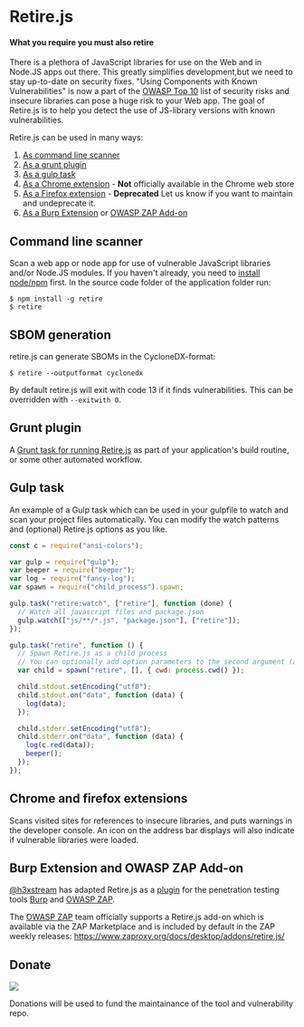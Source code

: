 # Retire.js

#### What you require you must also retire

There is a plethora of JavaScript libraries for use on the Web and in Node.JS apps out there. This greatly simplifies development,but we need to stay up-to-date on security fixes. "Using Components with Known Vulnerabilities" is now a part of the [OWASP Top 10](https://www.owasp.org/index.php/Top_10_2013-A9-Using_Components_with_Known_Vulnerabilities) list of security risks and insecure libraries can pose a huge risk to your Web app. The goal of Retire.js is to help you detect the use of JS-library versions with known vulnerabilities.

Retire.js can be used in many ways:

1. [As command line scanner](https://github.com/RetireJS/retire.js/tree/master/node)
2. [As a grunt plugin](https://github.com/bekk/grunt-retire)
3. [As a gulp task](#user-content-gulp-task)
4. [As a Chrome extension](https://github.com/RetireJS/retire.js/tree/master/chrome) - **Not** officially available in the Chrome web store
5. [As a Firefox extension](https://github.com/RetireJS/retire.js/tree/master/firefox) - **Deprecated** Let us know if you want to maintain and undeprecate it.
6. [As a Burp Extension](https://github.com/h3xstream/burp-retire-js) or [OWASP ZAP Add-on](https://www.zaproxy.org/docs/desktop/addons/retire.js/)

## Command line scanner

Scan a web app or node app for use of vulnerable JavaScript libraries and/or Node.JS modules. If you haven't already, you need to [install node/npm](https://docs.npmjs.com/downloading-and-installing-node-js-and-npm) first. In the source code folder of the application folder run:

```
$ npm install -g retire
$ retire
```

## SBOM generation

retire.js can generate SBOMs in the CycloneDX-format:

```
$ retire --outputformat cyclonedx
```

By default retire.js will exit with code 13 if it finds vulnerabilities. This can be overridden with `--exitwith 0`.

## Grunt plugin

A [Grunt task for running Retire.js](https://github.com/bekk/grunt-retire) as part of your application's build routine, or some other automated workflow.

## Gulp task

An example of a Gulp task which can be used in your gulpfile to watch and scan your project files automatically. You can modify the watch patterns and (optional) Retire.js options as you like.

```javascript
const c = require("ansi-colors");

var gulp = require("gulp");
var beeper = require("beeper");
var log = require("fancy-log");
var spawn = require("child_process").spawn;

gulp.task("retire:watch", ["retire"], function (done) {
  // Watch all javascript files and package.json
  gulp.watch(["js/**/*.js", "package.json"], ["retire"]);
});

gulp.task("retire", function () {
  // Spawn Retire.js as a child process
  // You can optionally add option parameters to the second argument (array)
  var child = spawn("retire", [], { cwd: process.cwd() });

  child.stdout.setEncoding("utf8");
  child.stdout.on("data", function (data) {
    log(data);
  });

  child.stderr.setEncoding("utf8");
  child.stderr.on("data", function (data) {
    log(c.red(data));
    beeper();
  });
});
```

## Chrome and firefox extensions

Scans visited sites for references to insecure libraries, and puts warnings in the developer console. An icon on the address bar displays will also indicate if vulnerable libraries were loaded.

## Burp Extension and OWASP ZAP Add-on

[@h3xstream](https://github.com/h3xstream) has adapted Retire.js as a [plugin](https://github.com/h3xstream/burp-retire-js) for the penetration testing tools [Burp](https://portswigger.net/burp/) and [OWASP ZAP](https://www.zaproxy.org).

The [OWASP ZAP](https://www.zaproxy.org) team officially supports a Retire.js add-on which is available via the ZAP Marketplace and is included by default in the ZAP weekly releases: https://www.zaproxy.org/docs/desktop/addons/retire.js/

## Donate

<a href="https://www.paypal.me/eoftedal"><img src="https://www.paypalobjects.com/en_US/i/btn/btn_donate_SM.gif"></a>

Donations will be used to fund the maintainance of the tool and vulnerability repo.
